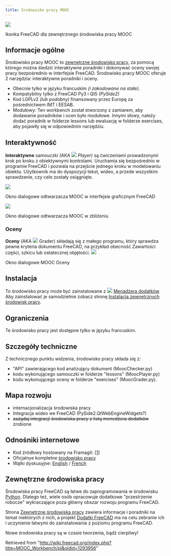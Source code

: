 ```yaml
---
title: Środowisko pracy MOOC
---
```

![](/images/MOOC_workbench_icon.svg)

Ikonka FreeCAD dla zewnętrznego środowiska pracy MOOC

## Informacje ogólne

Środowisko pracy MOOC to [zewnętrzne środowisko pracy](/External_workbenches/pl "External workbenches/pl"), za pomocą którego można śledzić interaktywne poradniki i dokonywać oceny swojej pracy bezpośrednio w interfejsie FreeCAD. Środowisko pracy MOOC oferuje 2 narzędzia: interaktywne poradniki i oceny.

* Obecnie tylko w języku francuskim *(i zakodowane na stałe)*.
* Kompatybilny tylko z FreeCAD Py3 i Qt5 *(PySide2)*
* Kod LGPLv2 *(lub podobny)* finansowany przez Europę za pośrednictwem IMT i EESAB.
* Modułowy: Ten workbench został stworzony z zamiarem, aby dodawanie poradników i ocen było modułowe. Innymi słowy, należy dodać poradnik w folderze lessons lub ewaluację w folderze exercises, aby pojawiły się w odpowiednim narzędziu.

## Interaktywność

**Interaktywne** samouczki *(AKA ![](/images/MOOC_Player.svg) Player)* są ćwiczeniami prowadzonymi krok po kroku z obiektywnymi kontrolami. Uruchamia się bezpośrednio w programie FreeCAD i pozwala na przejście jednego kroku w modelowaniu obiektu. Użytkownik ma do dyspozycji tekst, wideo, a przede wszystkim sprawdzenie, czy cele zostały osiągnięte.

![](/images/MOOC_Player_Dialog_Context.png)

Okno dialogowe odtwarzacza MOOC w interfejsie graficznym FreeCAD

![](/images/MOOC_Player_Dialog.png)

Okno dialogowe odtwarzacza MOOC w zbliżeniu

### Oceny

**Oceny** (AKA ![](/images/MOOC_Grader.svg) Grader) składają się z małego programu, który sprawdza pewne kryteria dokumentu FreeCAD, na przykład obecność Zawartości części, szkicu lub ostatecznej objętości.
![](/images/MOOC_Grader_Dialog.png)

Okno dialogowe MOOC Oceny

## Instalacja

To środowisko pracy może być zainstalowane z ![](/images/Std_AddonMgr.svg) [Menadżera dodatków](/Std_AddonMgr/pl "Std AddonMgr/pl"). Aby zainstalować je samodzielnie zobacz stronę [Instalacja zewnętrznych środowisk pracy](/Installing_more_workbenches/pl "Installing more workbenches/pl").

## Ograniczenia

Te środowisko pracy jest dostępne tylko w języku francuskim.

## Szczegóły techniczne

Z technicznego punktu widzenia, środowisko pracy składa się z:

* "API" zawierającego kod analizujący dokument (MoocChecker.py)
* kodu wykonującego samouczki w folderze "lessons" (MoocPlayer.py)
* kodu wykonującego oceny w folderze "exercises" (MoocGrader.py).

## Mapa rozwoju

* internacjonalizacja środowiska pracy
* Integracja wideo we FreeCAD (PySide2.QtWebEngineWidgets?)
* ~~zażądaj integracji środowiska pracy z listą menedżera dodatków~~ zrobione

## Odnośniki internetowe

* Kod źródłowy hostowany na Framagit: [[1]](https://framagit.org/freecad-france/mooc-workbench)
* Oficjalnye kompletne [środowisko pracy](https://framagit.org/freecad-france/mooc-workbench#mooc-workbench)
* Wątki dyskusyjne: [English](https://forum.freecadweb.org/viewtopic.php?f=9&t=37584) / [French](https://forum.freecadweb.org/viewtopic.php?f=12&t=37322)

## Zewnętrzne środowiska pracy

Środowiska pracy FreeCAD są łatwe do zaprogramowania w środowisku [Python](/Python/pl "Python/pl"). Dlatego też, wiele osób opracowuje dodatkowe "przestrzenie robocze" wykraczające poza główny obszar rozwoju programu FreeCAD.

Strona [Zewnętrzne środowiska pracy](/External_workbenches/pl "External workbenches/pl") zawiera informacje i poradniki na temat niektórych z nich, a projekt [Dodatki FreeCAD](https://github.com/FreeCAD/FreeCAD-addons) ma na celu zebranie ich i uczynienie łatwymi do zainstalowania z poziomu programu FreeCAD.

Nowe środowiska pracy są w czasie tworzenia, bądź cierpliwy!

Retrieved from "<http://wiki.freecad.org/index.php?title=MOOC_Workbench/pl&oldid=1293956>"
